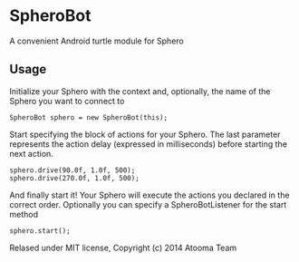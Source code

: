 SpheroBot
=========
A convenient Android turtle module for Sphero

Usage
-----

Initialize your Sphero with the context and, optionally, the name of the Sphero you want to connect to

    SpheroBot sphero = new SpheroBot(this);

Start specifying the block of actions for your Sphero. The last parameter represents the action delay (expressed in milliseconds) before starting the next action.

    sphero.drive(90.0f, 1.0f, 500);
    sphero.drive(270.0f, 1.0f, 500);

And finally start it! Your Sphero will execute the actions you declared in the correct order.
Optionally you can specify a SpheroBotListener for the start method

    sphero.start();


Relased under MIT license, Copyright (c) 2014 Atooma Team